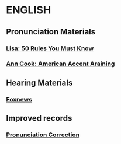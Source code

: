# ENGLISH
## Pronunciation Materials

### [Lisa: 50 Rules You Must Know](./Speaking_English/50_Rules.md)

### [Ann Cook: American Accent Araining](./Speaking_English/AAT.md)


## Hearing Materials

### [Foxnews](./Foxnews)


## Improved records

### [Pronunciation Correction](./Accent_Corrention/accentCorrection.md)







